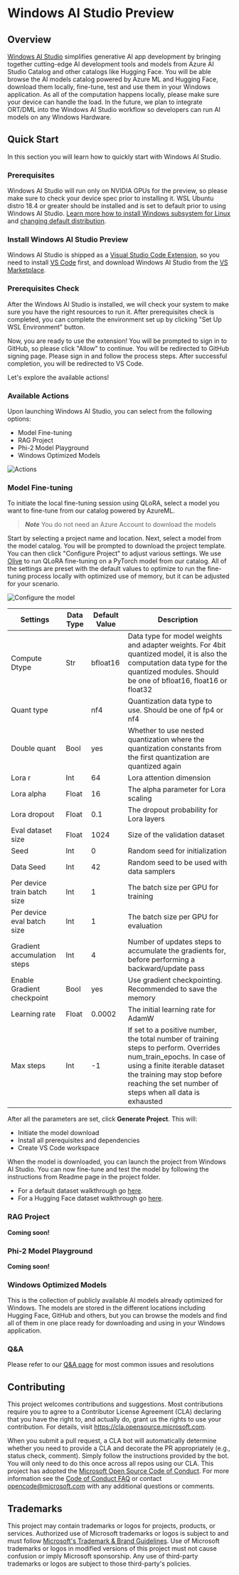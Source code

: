# Windows AI Studio Preview

## Overview
[Windows AI Studio](https://aka.ms/WindowsAI-Studio) simplifies generative AI app development by bringing together cutting-edge AI development tools and models from Azure AI Studio Catalog and other catalogs like Hugging Face. You will be able browse the AI models catalog powered by Azure ML and Hugging Face, download them locally, fine-tune, test and use them in your Windows application.
As all of the computation happens locally, please make sure your device can handle the load.
In the future, we plan to integrate ORT/DML into the Windows AI Studio workflow so developers can run AI models on any Windows Hardware. 

## Quick Start

In this section you will learn how to quickly start with Windows AI Studio.

### Prerequisites

Windows AI Studio will run only on NVIDIA GPUs for the preview, so please make sure to check your device spec prior to installing it.
WSL Ubuntu distro 18.4 or greater should be installed and is set to default prior to using Windows AI Studio. [Learn more how to install Windows subsystem for Linux](https://learn.microsoft.com/en-us/windows/wsl/install) and [changing default distribution](https://learn.microsoft.com/en-us/windows/wsl/install#change-the-default-linux-distribution-installed).

### Install Windows AI Studio Preview

Windows AI Studio is shipped as a [Visual Studio Code Extension](https://code.visualstudio.com/docs/setup/additional-components#_vs-code-extensions), so you need to install [VS Code](https://code.visualstudio.com/docs/setup/windows) first, and download Windows AI Studio from the [VS Marketplace](https://marketplace.visualstudio.com/VSCode).

### Prerequisites Check

After the Windows AI Studio is installed, we will check your system to make sure you have the right resources to run it. After prerequisites check is completed, you can complete the environment set up by clicking "Set Up WSL Environment" button.

Now, you are ready to use the extension!
You will be prompted to sign in to GitHub, so please click "Allow" to continue. You will be redirected to GitHub signing page.
Please sign in and follow the process steps. After successful completion, you will be redirected to VS Code.

Let's explore the available actions!

### Available Actions

Upon launching Windows AI Studio, you can select from the following options:
- Model Fine-tuning
- RAG Project
- Phi-2 Model Playground
- Windows Optimized Models


![Actions](/Images/studio_Actions.png)

### Model Fine-tuning

To initiate the local fine-tuning session using QLoRA, select a model you want to fine-tune from our catalog powered by AzureML.

> ***Note*** You do not need an Azure Account to download the models

Start by selecting a project name and location. 
Next, select a model from the model catalog. You will be prompted to download the project template. You can then click "Configure Project" to adjust various settings. 
We use [Olive](https://microsoft.github.io/Olive/overview/olive.html) to run QLoRA fine-tuning on a PyTorch model from our catalog. All of the settings are preset with the default values to optimize to run the fine-tuning process locally with optimized use of memory, but it can be adjusted for your scenario.

![Configure the model](/Images/fineTune.jpg)

| Settings                       | Data Type | Default Value | Description |
| ----------------------------- | --------- | --------------| ----------- |
| Compute Dtype                 | Str       | bfloat16      | Data type for model weights and adapter weights. For 4bit quantized model, it is also the computation data type for the quantized modules. Should be one of bfloat16, float16 or float32 |
| Quant type                    |           | nf4           | Quantization data type to use. Should be one of fp4 or nf4 |
| Double quant                  | Bool      | yes           | Whether to use nested quantization where the quantization constants from the first quantization are quantized again |
| Lora r                        | Int       | 64            | Lora attention dimension |
| Lora alpha                    | Float     | 16            | The alpha parameter for Lora scaling |
| Lora dropout                  | Float     | 0.1           | The dropout probability for Lora layers |
| Eval dataset size             | Float     | 1024          | Size of the validation dataset |
| Seed                          | Int       | 0             | Random seed for initialization |
| Data Seed                     | Int       | 42            | Random seed to be used with data samplers |
| Per device train batch size   | Int       | 1             | The batch size per GPU for training |
| Per device eval batch size    | Int       | 1             | The batch size per GPU for evaluation |
| Gradient accumulation steps   | Int       | 4             | Number of updates steps to accumulate the gradients for, before performing a backward/update pass |
| Enable Gradient checkpoint    | Bool      | yes           | Use gradient checkpointing. Recommended to save the memory |
| Learning rate                 | Float     | 0.0002       |The initial learning rate for AdamW |
| Max steps                     | Int       | -1           |If set to a positive number, the total number of training steps to perform. Overrides num_train_epochs. In case of using a finite iterable dataset the training may stop before reaching the set number of steps when all data is exhausted|



After all the parameters are set, click **Generate Project**.
This will:
 - Initiate the model download
 - Install all prerequisites and dependencies
 - Create VS Code workspace

When the model is downloaded, you can launch the project from Windows AI Studio.
You can now fine-tune and test the model by following the instructions from Readme page in the project folder.

- For a default dataset walkthrough go [here](walkthrough-simple-dataset.md). 
- For a Hugging Face dataset walkthrough go [here](walkthrough-hf-dataset.md). 

### RAG Project

**Coming soon!**

### Phi-2 Model Playground

**Coming soon!**

### Windows Optimized Models

This is the collection of publicly available AI models already optimized for Windows. The models are stored in the different locations including Hugging Face, GitHub and others, but you can browse the models and find all of them in one place ready for downloading and using in your Windows application.

### Q&A
Please refer to our [Q&A page](QA.md) for most common issues and resolutions

## Contributing

This project welcomes contributions and suggestions.  Most contributions require you to agree to a
Contributor License Agreement (CLA) declaring that you have the right to, and actually do, grant us
the rights to use your contribution. For details, visit https://cla.opensource.microsoft.com.

When you submit a pull request, a CLA bot will automatically determine whether you need to provide
a CLA and decorate the PR appropriately (e.g., status check, comment). Simply follow the instructions
provided by the bot. You will only need to do this once across all repos using our CLA.
This project has adopted the [Microsoft Open Source Code of Conduct](https://opensource.microsoft.com/codeofconduct/).
For more information see the [Code of Conduct FAQ](https://opensource.microsoft.com/codeofconduct/faq/) or
contact [opencode@microsoft.com](mailto:opencode@microsoft.com) with any additional questions or comments.

## Trademarks

This project may contain trademarks or logos for projects, products, or services. Authorized use of Microsoft 
trademarks or logos is subject to and must follow 
[Microsoft's Trademark & Brand Guidelines](https://www.microsoft.com/en-us/legal/intellectualproperty/trademarks/usage/general).
Use of Microsoft trademarks or logos in modified versions of this project must not cause confusion or imply Microsoft sponsorship.
Any use of third-party trademarks or logos are subject to those third-party's policies.
